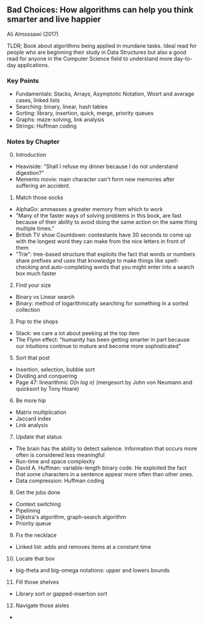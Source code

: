 ## Bad Choices: How algorithms can help you think smarter and live happier
Ali Almossawi (2017)

TLDR; Book about algorithms being applied in mundane tasks. Ideal read for people who are beginning their study in Data Structures but also a good read for anyone in the Computer Science field to understand more day-to-day applications.

### Key Points
* Fundamentals: Stacks, Arrays, Asymptotic Notation, Wosrt and average cases, linked lists
* Searching: binary, linear, hash tables
* Sorting: library, insertion, quick, merge, priority queues
* Graphs: maze-solving, link analysis
* Strings: Huffman coding

### Notes by Chapter

0. Introduction
* Heaviside: "Shall I refuse my dinner because I do not understand digestion?"
* Memento movie: main character can't form new memories after suffering an accident.
1. Match those socks
  * AlphaGo: ammasses a greater memory from which to work
  * "Many of the faster ways of solving problems in this book, are fast because of their ability to avoid doing the same action on the same thing multiple times."
  * British TV show Countdown: contestants have 30 seconds to come up with the longest word they can make from the nice letters in front of them
  * "Trie": tree-based structure that exploits the fact that words or numbers share prefixes and uses that knowledge to make things like spell-checking and auto-completing words that you might enter into a search box much faster
2. Find your size
  * Binary vs Linear search
  * Binary: method of logarithmically searching for something in a sorted collection
3. Pop to the shops
  * Stack: we care a lot about peeking at the top item
  * The Flynn effect: "humanity has been getting smarter in part because our intuitions continue to mature and become more sophisticated"
5. Sort that post
  * Insertion, selection, bubble sort
  * Dividing and conquering
  * Page 47: linearithmic *O(n log n)* (mergesort by John von Neumann and quicksort by Tony Hoare)
6. Be more hip
  * Matrix multiplication
  * Jaccard index
  * Link analysis
7. Update that status  
  * The brain has the ability to detect salience. Information that occurs more often is considered less meaningful
  * Run-time and space complexity
  * David A. Huffman: variable-length binary code. He exploited the fact that some characters in a sentence appear more often than other ones.
  * Data compression: Huffman coding
8. Get the jobs done
  * Context switching
  * Pipelining
  * Dijkstra's algorithm, graph-search algorithm
  * Priority queue
9. Fix the necklace  
  * Linked list: adds and removes items at a constant time
10. Locate that box  
  * big-theta and big-omega notations: upper and lowers bounds
11. Fill those shelves 
  * Library sort or gapped-insertion sort
12. Navigate those aisles
  * 
  
  
